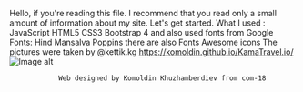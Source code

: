 Hello, if you're reading this file. 
I recommend that you read only a small amount of information about my site. 
Let's get started.
				What I used : 
						JavaScript 
						HTML5
						CSS3
						Bootstrap 4
				and also used fonts from Google Fonts:
						Hind 
						Mansalva
						Poppins
				there are also Fonts Awesome icons
				The pictures were taken by @kettik.kg
                                        https://komoldin.github.io/KamaTravel.io/
					![Image alt](https://github.com/{Komoldin}/{Kama.Travel.io}/raw/{branch}/{path}/image.png)

				Web designed by Komoldin Khuzhamberdiev from com-18
